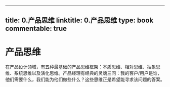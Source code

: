 
---
title: 0.产品思维
linktitle: 0.产品思维
type: book
commentable: true
---

# 产品思维

在产品设计领域，有五种最基础的产品思维框架：本质思维、相对思维、抽象思维、系统思维以及演化思维。产品经理有经典的灵魂三问：我的客户/用户是谁，他们需要什么，我们能为他们做些什么？这些思维正是希望能寻求该问题的答案。

    